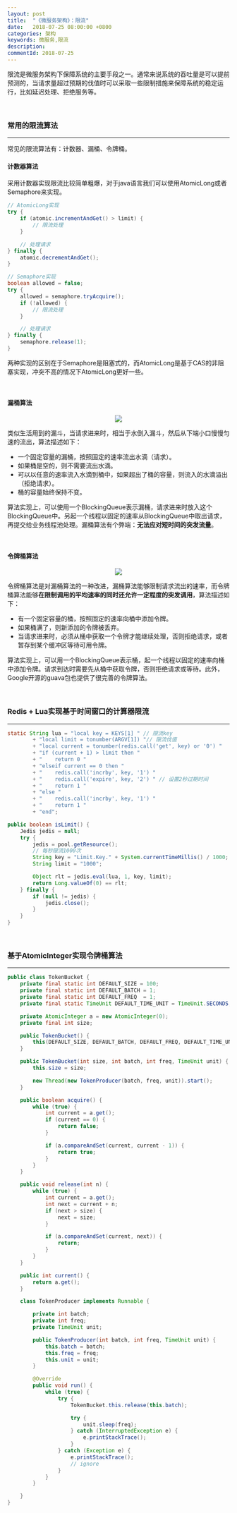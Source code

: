 ```yaml
---
layout: post
title:  "《微服务架构》：限流"
date:   2018-07-25 08:00:00 +0800
categories: 架构
keywords: 微服务,限流
description:
commentId: 2018-07-25
---
```

限流是微服务架构下保障系统的主要手段之一。通常来说系统的吞吐量是可以提前预测的，当请求量超过预期的伐值时可以采取一些限制措施来保障系统的稳定运行，比如延迟处理、拒绝服务等。

<br/>

### 常用的限流算法

---

常见的限流算法有：计数器、漏桶、令牌桶。

#### 计数器算法

采用计数器实现限流比较简单粗爆，对于java语言我们可以使用AtomicLong或者Semaphore来实现。

```java
// AtomicLong实现
try {
    if (atomic.incrementAndGet() > limit) {
        // 限流处理
    }

    // 处理请求
} finally {
    atomic.decrementAndGet();
}

// Semaphore实现
boolean allowed = false;
try {
    allowed = semaphore.tryAcquire();
    if (!allowed) {
        // 限流处理
    }

    // 处理请求
} finally {
    semaphore.release(1);
}
```

两种实现的区别在于Semaphore是阻塞式的，而AtomicLong是基于CAS的非阻塞实现，冲突不高的情况下AtomicLong更好一些。

<br/>

#### 漏桶算法

<center><img src="{{site.baseurl}}/pic/microservice-limitation/1.png"/></center>

类似生活用到的漏斗，当请求进来时，相当于水倒入漏斗，然后从下端小口慢慢匀速的流出，算法描述如下：

* 一个固定容量的漏桶，按照固定的速率流出水滴（请求）。
* 如果桶是空的，则不需要流出水滴。
* 可以以任意的速率流入水滴到桶中，如果超出了桶的容量，则流入的水滴溢出（拒绝请求）。
* 桶的容量始终保持不变。

算法实现上，可以使用一个BlockingQueue表示漏桶，请求进来时放入这个BlockingQueue中。另起一个线程以固定的速率从BlockingQueue中取出请求，再提交给业务线程池处理。漏桶算法有个弊端：**无法应对短时间的突发流量**。

<br/>

#### 令牌桶算法

<center><img src="{{site.baseurl}}/pic/microservice-limitation/2.svg"/></center>

令牌桶算法是对漏桶算法的一种改进，漏桶算法能够限制请求流出的速率，而令牌桶算法能够**在限制调用的平均速率的同时还允许一定程度的突发调用**，算法描述如下：

* 有一个固定容量的桶，按照固定的速率向桶中添加令牌。
* 如果桶满了，则新添加的令牌被丢弃。
* 当请求进来时，必须从桶中获取一个令牌才能继续处理，否则拒绝请求，或者暂存到某个缓冲区等待可用令牌。

算法实现上，可以用一个BlockingQueue表示桶，起一个线程以固定的速率向桶中添加令牌。请求到达时需要先从桶中获取令牌，否则拒绝请求或等待。此外，Google开源的guava包也提供了很完善的令牌算法。

<br/>

### Redis + Lua实现基于时间窗口的计算器限流

---

```java
static String lua = "local key = KEYS[1] " // 限流key
        + "local limit = tonumber(ARGV[1]) "// 限流伐值
        + "local current = tonumber(redis.call('get', key) or '0') "
        + "if (current + 1) > limit then "
        + "    return 0 "
        + "elseif current == 0 then "
        + "    redis.call('incrby', key, '1') "
        + "    redis.call('expire', key, '2') " // 设置2秒过期时间
        + "    return 1 "
        + "else "
        + "    redis.call('incrby', key, '1') "
        + "    return 1 "
        + "end";

public boolean isLimit() {
    Jedis jedis = null;
    try {
        jedis = pool.getResource();
        // 每秒限流1000次
        String key = "Limit.Key." + System.currentTimeMillis() / 1000;
        String limit = "1000";

        Object rlt = jedis.eval(lua, 1, key, limit);
        return Long.valueOf(0) == rlt;
    } finally {
        if (null != jedis) {
            jedis.close();
        }
    }
}
```

<br/>

### 基于AtomicInteger实现令牌桶算法

---
```java
public class TokenBucket {
    private final static int DEFAULT_SIZE = 100;
    private final static int DEFAULT_BATCH = 1;
    private final static int DEFAULT_FREQ  = 1;
    private final static TimeUnit DEFAULT_TIME_UNIT = TimeUnit.SECONDS;

    private AtomicInteger a = new AtomicInteger(0);
    private final int size;

    public TokenBucket() {
        this(DEFAULT_SIZE, DEFAULT_BATCH, DEFAULT_FREQ, DEFAULT_TIME_UNIT);
    }

    public TokenBucket(int size, int batch, int freq, TimeUnit unit) {
        this.size = size;

        new Thread(new TokenProducer(batch, freq, unit)).start();
    }

    public boolean acquire() {
        while (true) {
            int current = a.get();
            if (current == 0) {
                return false;
            }

            if (a.compareAndSet(current, current - 1)) {
                return true;
            }
        }
    }

    public void release(int n) {
        while (true) {
            int current = a.get();
            int next = current + n;
            if (next > size) {
                next = size;
            }

            if (a.compareAndSet(current, next)) {
                return;
            }
        }
    }

    public int current() {
        return a.get();
    }

    class TokenProducer implements Runnable {

        private int batch;
        private int freq;
        private TimeUnit unit;

        public TokenProducer(int batch, int freq, TimeUnit unit) {
            this.batch = batch;
            this.freq = freq;
            this.unit = unit;
        }

        @Override
        public void run() {
            while (true) {
                try {
                    TokenBucket.this.release(this.batch);

                    try {
                        unit.sleep(freq);
                    } catch (InterruptedException e) {
                        e.printStackTrace();
                    }
                } catch (Exception e) {
                    e.printStackTrace();
                    // ignore
                }
            }
        }

    }
}
```
